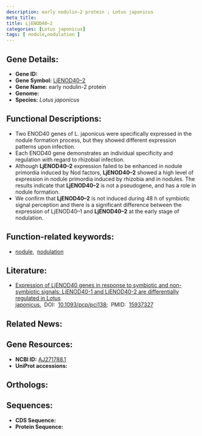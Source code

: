 ```yaml
---
description: early nodulin-2 protein ; Lotus japonicus
meta_title:
title: LjENOD40–2
categories: [Lotus japonicus]
tags: [ nodule,nodulation ]
---
```


## Gene Details:
- **Gene ID:** []()
- **Gene Symbol:** <u>LjENOD40–2</u>
- **Gene Name:** early nodulin-2 protein
- **Genome:** []()
- **Species:** *Lotus japonicus*

## Functional Descriptions:
   - Two ENOD40 genes of L. japonicus were specifically expressed in the nodule formation process, but they showed different expression patterns upon infection.
   - Each ENOD40 gene demonstrates an individual specificity and regulation with regard to rhizobial infection.
   - Although **LjENOD40–2** expression failed to be enhanced in nodule primordia induced by Nod factors, **LjENOD40–2** showed a high level of expression in nodule primordia induced by rhizobia and in nodules. The results indicate that **LjENOD40–2** is not a pseudogene, and has a role in nodule formation.
   - We confirm that **LjENOD40–2** is not induced during 48 h of symbiotic signal perception and there is a significant difference between the expression of LjENOD40–1 and **LjENOD40–2** at the early stage of nodulation.

## Function-related keywords:
   - [nodule](/tags/nodule/),&nbsp;&nbsp;[nodulation](/tags/nodulation/)

## Literature:
   - [Expression of LjENOD40 genes in response to symbiotic and non-symbiotic signals: LjENOD40-1 and LjENOD40-2 are differentially regulated in Lotus japonicus.](https://doi.org/10.1093/pcp/pci138)&nbsp;&nbsp;DOI:&nbsp;&nbsp;[10.1093/pcp/pci138](https://doi.org/10.1093/pcp/pci138);&nbsp;&nbsp;PMID:&nbsp;&nbsp;[15937327](https://pubmed.ncbi.nlm.nih.gov/15937327/)

## Related News:

## Gene Resources:
- **NCBI ID:**  [AJ271788.1](https://www.ncbi.nlm.nih.gov/gene/?term=AJ271788.1)
- **UniProt accessions:**  [](https://www.uniprot.org/uniprotkb//entry)

## Orthologs:

## Sequences:
- **CDS Sequence:**
- **Protein Sequence:**
